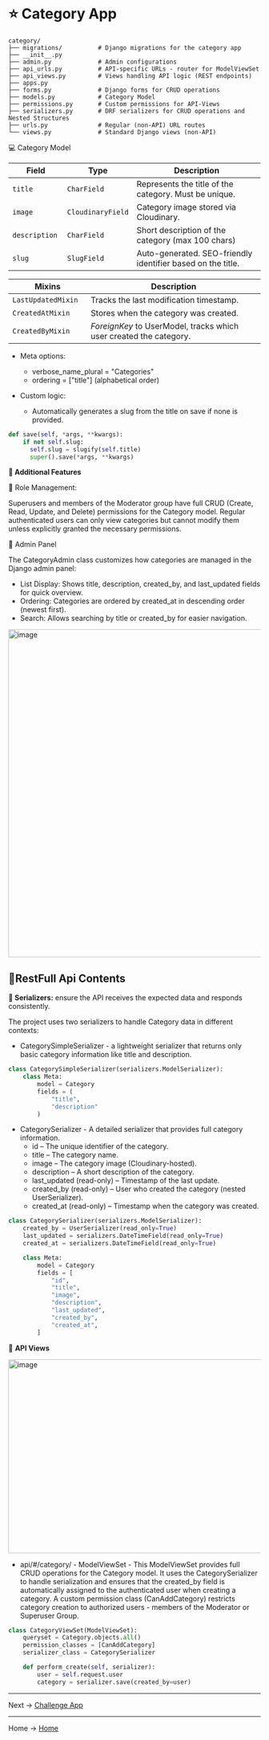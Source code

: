 # ⭐ Category App

```tree
category/
├── migrations/          # Django migrations for the category app
├── __init__.py
├── admin.py             # Admin configurations 
├── api_urls.py          # API-specific URLs - router for ModelViewSet
├── api_views.py         # Views handling API logic (REST endpoints)
├── apps.py              
├── forms.py             # Django forms for CRUD operations
├── models.py            # Category Model
├── permissions.py       # Custom permissions for API-Views
├── serializers.py       # DRF serializers for CRUD operations and Nested Structures            
├── urls.py              # Regular (non-API) URL routes
└── views.py             # Standard Django views (non-API)
````

💻 Category Model


| Field          | Type              | Description                                                 |
|----------------|-------------------|-------------------------------------------------------------|
| `title `       | `CharField`       | Represents the title of the category. Must be unique.       |
| `image `       | `CloudinaryField` | Category image stored via Cloudinary.                       |
| `description ` | `CharField`       | Short description of the category (max 100 chars)           |
| `slug `        | `SlugField`       | Auto-generated. SEO-friendly identifier based on the title. |


| Mixins                | Description                                                        |
|-----------------------|--------------------------------------------------------------------|
| `LastUpdatedMixin  `  | Tracks the last modification timestamp.                            |
| `CreatedAtMixin  `    | Stores when the category was created.                              | 
| `CreatedByMixin  `    | *ForeignKey* to UserModel, tracks which user created the category. |

- Meta options:
  - verbose_name_plural = "Categories"
  - ordering = ["title"] (alphabetical order)

- Custom logic:
  - Automatically generates a slug from the title on save if none is provided.

````python
def save(self, *args, **kwargs):
    if not self.slug:
      self.slug = slugify(self.title)
      super().save(*args, **kwargs)
````

**🚀 Additional Features**

🔧 Role Management: 

Superusers and members of the Moderator group have full CRUD (Create, Read, Update, and Delete) permissions
for the Category model. Regular authenticated users can only view categories but cannot modify them unless explicitly
granted the necessary permissions.


🌷 Admin Panel

The CategoryAdmin class customizes how categories are managed in the Django admin panel:
- List Display: Shows title, description, created_by, and last_updated fields for quick overview.
- Ordering: Categories are ordered by created_at in descending order (newest first). 
- Search: Allows searching by title or created_by for easier navigation.

<img width="1874" height="653" alt="image" src="https://github.com/user-attachments/assets/81928ab7-cf5f-46dc-8554-5d60385ab7a9" />


## 🌿RestFull Api Contents

**🌻 Serializers:**
 ensure the API receives the expected data and responds consistently.

The project uses two serializers to handle Category data in different contexts:
- CategorySimpleSerializer - a lightweight serializer that returns only basic category information like title and description.

````python
class CategorySimpleSerializer(serializers.ModelSerializer):
    class Meta:
        model = Category
        fields = (
            "title",
            "description"
        )
````
- CategorySerializer - A detailed serializer that provides full category information.
  - id – The unique identifier of the category.
  - title – The category name.
  - image – The category image (Cloudinary-hosted).
  - description – A short description of the category.
  - last_updated (read-only) – Timestamp of the last update.
  - created_by (read-only) – User who created the category (nested UserSerializer).
  - created_at (read-only) – Timestamp when the category was created.

````python
class CategorySerializer(serializers.ModelSerializer):
    created_by = UserSerializer(read_only=True)
    last_updated = serializers.DateTimeField(read_only=True)
    created_at = serializers.DateTimeField(read_only=True)

    class Meta:
        model = Category
        fields = [
            "id",
            "title",
            "image",
            "description",
            "last_updated",
            "created_by",
            "created_at",
        ]
````



🌻 **API Views**

<img width="1763" height="386" alt="image" src="https://github.com/user-attachments/assets/8b787f4e-5010-4589-9554-b40f313d3add" />


- api/#/category/ - ModelViewSet - This ModelViewSet provides full CRUD operations for the Category model.
It uses the CategorySerializer to handle serialization and ensures that the created_by field is automatically assigned to 
the authenticated user when creating a category. A custom permission class (CanAddCategory) restricts category creation to 
authorized users - members of the Moderator or Superuser Group.

```python
class CategoryViewSet(ModelViewSet):
    queryset = Category.objects.all()
    permission_classes = [CanAddCategory]
    serializer_class = CategorySerializer

    def perform_create(self, serializer):
        user = self.request.user
        category = serializer.save(created_by=user)

```


---
Next -> [Challenge App](https://github.com/denniesia/beaunity/blob/main/docs/project_structure/challenge_app.md)

--- 
Home -> [Home](https://github.com/denniesia/beaunity/blob/main/README.md)
